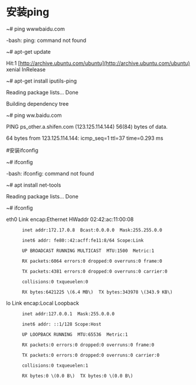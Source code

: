 # 安装ping

~\# ping wwwbaidu.com

-bash: ping: command not found

~\# apt-get update

Hit:1 [http://archive.ubuntu.com/ubuntu](http://archive.ubuntu.com/ubuntu) xenial InRelease

~\# apt-get install iputils-ping

Reading package lists... Done

Building dependency tree

~\# ping ww.baidu.com

PING ps\_other.a.shifen.com \(123.125.114.144\) 56\(84\) bytes of data.

64 bytes from 123.125.114.144: icmp\_seq=1 ttl=37 time=0.293 ms

\#安装ifconfig

~\# ifconfig

-bash: ifconfig: command not found

~\# apt install net-tools

Reading package lists... Done

~\# ifconfig

eth0      Link encap:Ethernet  HWaddr 02:42:ac:11:00:08

          inet addr:172.17.0.8  Bcast:0.0.0.0  Mask:255.255.0.0

          inet6 addr: fe80::42:acff:fe11:8/64 Scope:Link

          UP BROADCAST RUNNING MULTICAST  MTU:1500  Metric:1

          RX packets:6064 errors:0 dropped:0 overruns:0 frame:0

          TX packets:4381 errors:0 dropped:0 overruns:0 carrier:0

          collisions:0 txqueuelen:0

          RX bytes:6421225 \(6.4 MB\)  TX bytes:343978 \(343.9 KB\)



lo        Link encap:Local Loopback

          inet addr:127.0.0.1  Mask:255.0.0.0

          inet6 addr: ::1/128 Scope:Host

          UP LOOPBACK RUNNING  MTU:65536  Metric:1

          RX packets:0 errors:0 dropped:0 overruns:0 frame:0

          TX packets:0 errors:0 dropped:0 overruns:0 carrier:0

          collisions:0 txqueuelen:1

          RX bytes:0 \(0.0 B\)  TX bytes:0 \(0.0 B\)



